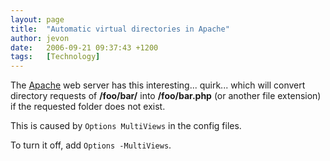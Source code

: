```yaml
---
layout: page
title:  "Automatic virtual directories in Apache"
author: jevon
date:   2006-09-21 09:37:43 +1200
tags:   [Technology]
---
```


The [Apache](Apache.md) web server has this interesting... quirk... which will convert directory requests of **/foo/bar/** into **/foo/bar.php** (or another file extension) if the requested folder does not exist.

This is caused by `Options MultiViews` in the config files.

To turn it off, add `Options -MultiViews`.
